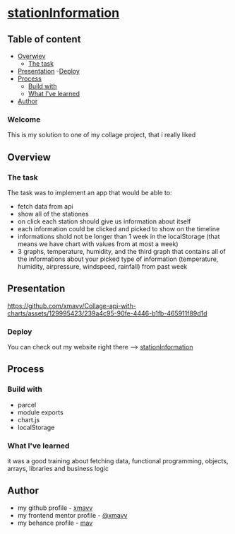 # [stationInformation](https://stationinformation.netlify.app/)

## Table of content

- [Overwiev](#overview)
    - [The task](#the-task)
- [Presentation](#presentation)
    -[Deploy](#deploy)
- [Process](#process)
    - [Build with](#build-with)
    - [What I've learned](#what-ive-learned)
- [Author](#author)


### Welcome

This is my solution to one of my collage project, that i really liked

## Overview

### The task

The task was to implement an app that would be able to:
- fetch data from api
- show all of the stationes
- on click each station should give us information about itself
- each information could be clicked and picked to show on the timeline
- informations shold not be longer than 1 week in the localStorage (that means we have chart with values from at most a week)
- 3 graphs, temperature, humidity, and the third graph that contains all of the informations about your picked type of information (temperature, humidity, airpressure, windspeed, rainfall) from past week

## Presentation

https://github.com/xmavv/Collage-api-with-charts/assets/129995423/239a4c95-90fe-4446-b1fb-465911f89d1d

### Deploy

You can check out my website right there --> [stationInformation](https://stationinformation.netlify.app/)

## Process

### Build with

- parcel
- module exports
- chart.js
- localStorage

### What I've learned

it was a good training about fetching data, functional programming, objects, arrays, libraries and business logic

## Author

- my github profile - [xmavv](https://github.com/xmavv)
- my frontend mentor profile - [@xmavv](https://www.frontendmentor.io/profile/xmavv)
- my behance profile - [mav](https://www.behance.net/mavrgb)
